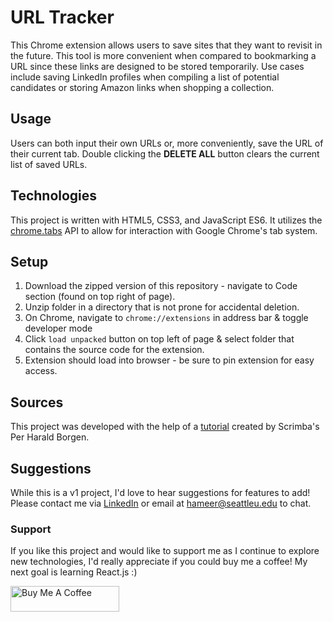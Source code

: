 # URL Tracker

This Chrome extension allows users to save sites that they want to revisit in the future. This tool is more convenient when compared to bookmarking a URL since these links are designed to be stored temporarily. Use cases include saving LinkedIn profiles when compiling a list of potential candidates or storing Amazon links when shopping a collection.

## Usage

Users can both input their own URLs or, more conveniently, save the URL of their current tab. Double clicking the **DELETE ALL** button clears the current list of saved URLs.

## Technologies

This project is written with HTML5, CSS3, and JavaScript ES6. It utilizes the [chrome.tabs](https://developer.chrome.com/docs/extensions/reference/tabs/) API to allow for interaction with Google Chrome's tab system.

## Setup

1. Download the zipped version of this repository - navigate to Code section (found on top right of page).
2. Unzip folder in a directory that is not prone for accidental deletion.
3. On Chrome, navigate to `chrome://extensions` in address bar & toggle developer mode
4. Click `load unpacked` button on top left of page & select folder that contains the source code for the extension.
5. Extension should load into browser - be sure to pin extension for easy access.

## Sources

This project was developed with the help of a [tutorial](https://www.youtube.com/watch?v=jS4aFq5-91M) created by Scrimba's Per Harald Borgen.

## Suggestions

While this is a v1 project, I'd love to hear suggestions for features to add! Please contact me via [LinkedIn](https://www.linkedin.com/in/haashameer/) or email at <hameer@seattleu.edu> to chat.

### Support

If you like this project and would like to support me as I continue to explore new technologies, I'd really appreciate if you could buy me a coffee! My next goal is learning React.js :)

<a href="https://www.buymeacoffee.com/haashimameer" target="_blank"><img src="https://cdn.buymeacoffee.com/buttons/default-orange.png" alt="Buy Me A Coffee" height="41" width="174"></a>
